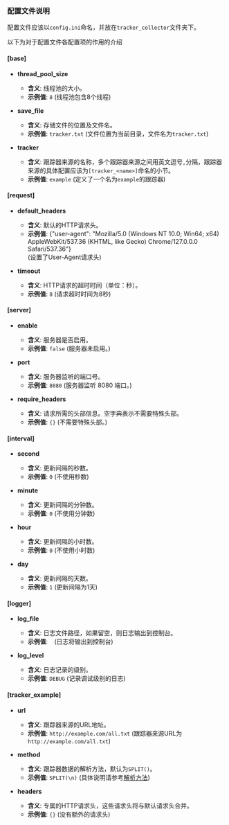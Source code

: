 ### 配置文件说明

配置文件应该以`config.ini`命名，并放在`tracker_collector`文件夹下。  

以下为对于配置文件各配置项的作用的介绍

#### [base]

- **thread_pool_size**
  - **含义**: 线程池的大小。
  - **示例值**: `8` (线程池包含8个线程)

- **save_file**
  - **含义**: 存储文件的位置及文件名。
  - **示例值**: `tracker.txt` (文件位置为当前目录，文件名为`tracker.txt`)

- **tracker**
  - **含义**: 跟踪器来源的名称，多个跟踪器来源之间用英文逗号`,`分隔，跟踪器来源的具体配置应该为`[tracker_<name>]`命名的小节。
  - **示例值**: `example` (定义了一个名为`example`的跟踪器)

#### [request]

- **default_headers**
  - **含义**: 默认的HTTP请求头。
  - **示例值**: {"user-agent": "Mozilla/5.0 (Windows NT 10.0; Win64; x64) AppleWebKit/537.36 (KHTML, like Gecko) Chrome/127.0.0.0 Safari/537.36"}  
  (设置了User-Agent请求头)

- **timeout**
  - **含义**: HTTP请求的超时时间（单位：秒）。
  - **示例值**: `8` (请求超时时间为8秒)

#### [server]

- **enable**
  - **含义**: 服务器是否启用。
  - **示例值**: `false` (服务器未启用。)

- **port**
  - **含义**: 服务器监听的端口号。
  - **示例值**: `8080` (服务器监听 8080 端口。)

- **require_headers**
  - **含义**: 请求所需的头部信息。空字典表示不需要特殊头部。
  - **示例值**: `{}` (不需要特殊头部。)

#### [interval]

- **second**
  - **含义**: 更新间隔的秒数。
  - **示例值**: `0` (不使用秒数)

- **minute**
  - **含义**: 更新间隔的分钟数。
  - **示例值**: `0` (不使用分钟数)

- **hour**
  - **含义**: 更新间隔的小时数。
  - **示例值**: `0` (不使用小时数)

- **day**
  - **含义**: 更新间隔的天数。
  - **示例值**: `1` (更新间隔为1天)

#### [logger]

- **log_file**
  - **含义**: 日志文件路径，如果留空，则日志输出到控制台。
  - **示例值**: ` ` (日志将输出到控制台)

- **log_level**
  - **含义**: 日志记录的级别。
  - **示例值**: `DEBUG` (记录调试级别的日志)

#### [tracker_example]

- **url**
  - **含义**: 跟踪器来源的URL地址。
  - **示例值**: `http://example.com/all.txt` (跟踪器来源URL为`http://example.com/all.txt`)

- **method**
  - **含义**: 跟踪器数据的解析方法，默认为`SPLIT()`。
  - **示例值**: `SPLIT(\n)` (具体说明请参考[解析方法](/docs/rule_ZH.md))

- **headers**
  - **含义**: 专属的HTTP请求头，这些请求头将与默认请求头合并。
  - **示例值**: `{}` (没有额外的请求头)
    